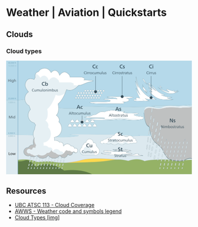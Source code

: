 # Weather | Aviation | Quickstarts

## Clouds
### Cloud types
![](./assets/Cloud_types_en.svg)

## Resources
- [UBC ATSC 113 - Cloud Coverage](https://www.eoas.ubc.ca/courses/atsc113/flying/met_concepts/01-met_concepts/01c-cloud_coverage/index.html)
- [AWWS - Weather code and symbols legend](https://flightplanning.navcanada.ca/cgi-bin/CreePage.pl?Langue=anglais&NoSession=NS_Inconnu&Page=wxsymbols&TypeDoc=wxsymb)
- [Cloud Types [img]](https://i.imgur.com/apMxFFz.jpg)
